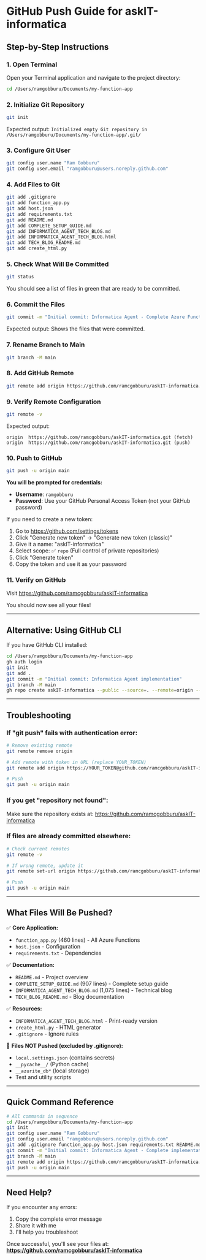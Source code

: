 # GitHub Push Guide for askIT-informatica

## Step-by-Step Instructions

### 1. Open Terminal
Open your Terminal application and navigate to the project directory:

```bash
cd /Users/ramgobburu/Documents/my-function-app
```

### 2. Initialize Git Repository

```bash
git init
```

Expected output: `Initialized empty Git repository in /Users/ramgobburu/Documents/my-function-app/.git/`

### 3. Configure Git User

```bash
git config user.name "Ram Gobburu"
git config user.email "ramgobburu@users.noreply.github.com"
```

### 4. Add Files to Git

```bash
git add .gitignore
git add function_app.py
git add host.json
git add requirements.txt
git add README.md
git add COMPLETE_SETUP_GUIDE.md
git add INFORMATICA_AGENT_TECH_BLOG.md
git add INFORMATICA_AGENT_TECH_BLOG.html
git add TECH_BLOG_README.md
git add create_html.py
```

### 5. Check What Will Be Committed

```bash
git status
```

You should see a list of files in green that are ready to be committed.

### 6. Commit the Files

```bash
git commit -m "Initial commit: Informatica Agent - Complete Azure Functions implementation with AI Search integration"
```

Expected output: Shows the files that were committed.

### 7. Rename Branch to Main

```bash
git branch -M main
```

### 8. Add GitHub Remote

```bash
git remote add origin https://github.com/ramcgobburu/askIT-informatica.git
```

### 9. Verify Remote Configuration

```bash
git remote -v
```

Expected output:
```
origin  https://github.com/ramcgobburu/askIT-informatica.git (fetch)
origin  https://github.com/ramcgobburu/askIT-informatica.git (push)
```

### 10. Push to GitHub

```bash
git push -u origin main
```

**You will be prompted for credentials:**
- **Username**: `ramgobburu`
- **Password**: Use your GitHub Personal Access Token (not your GitHub password)

If you need to create a new token:
1. Go to https://github.com/settings/tokens
2. Click "Generate new token" → "Generate new token (classic)"
3. Give it a name: "askIT-informatica"
4. Select scope: ✅ `repo` (Full control of private repositories)
5. Click "Generate token"
6. Copy the token and use it as your password

### 11. Verify on GitHub

Visit https://github.com/ramcgobburu/askIT-informatica

You should now see all your files!

---

## Alternative: Using GitHub CLI

If you have GitHub CLI installed:

```bash
cd /Users/ramgobburu/Documents/my-function-app
gh auth login
git init
git add .
git commit -m "Initial commit: Informatica Agent implementation"
git branch -M main
gh repo create askIT-informatica --public --source=. --remote=origin --push
```

---

## Troubleshooting

### If "git push" fails with authentication error:

```bash
# Remove existing remote
git remote remove origin

# Add remote with token in URL (replace YOUR_TOKEN)
git remote add origin https://YOUR_TOKEN@github.com/ramcgobburu/askIT-informatica.git

# Push
git push -u origin main
```

### If you get "repository not found":

Make sure the repository exists at: https://github.com/ramcgobburu/askIT-informatica

### If files are already committed elsewhere:

```bash
# Check current remotes
git remote -v

# If wrong remote, update it
git remote set-url origin https://github.com/ramcgobburu/askIT-informatica.git

# Push
git push -u origin main
```

---

## What Files Will Be Pushed?

✅ **Core Application:**
- `function_app.py` (460 lines) - All Azure Functions
- `host.json` - Configuration
- `requirements.txt` - Dependencies

✅ **Documentation:**
- `README.md` - Project overview
- `COMPLETE_SETUP_GUIDE.md` (907 lines) - Complete setup guide
- `INFORMATICA_AGENT_TECH_BLOG.md` (1,075 lines) - Technical blog
- `TECH_BLOG_README.md` - Blog documentation

✅ **Resources:**
- `INFORMATICA_AGENT_TECH_BLOG.html` - Print-ready version
- `create_html.py` - HTML generator
- `.gitignore` - Ignore rules

🚫 **Files NOT Pushed (excluded by .gitignore):**
- `local.settings.json` (contains secrets)
- `__pycache__/` (Python cache)
- `__azurite_db*` (local storage)
- Test and utility scripts

---

## Quick Command Reference

```bash
# All commands in sequence
cd /Users/ramgobburu/Documents/my-function-app
git init
git config user.name "Ram Gobburu"
git config user.email "ramgobburu@users.noreply.github.com"
git add .gitignore function_app.py host.json requirements.txt README.md COMPLETE_SETUP_GUIDE.md INFORMATICA_AGENT_TECH_BLOG.md INFORMATICA_AGENT_TECH_BLOG.html TECH_BLOG_README.md create_html.py
git commit -m "Initial commit: Informatica Agent - Complete implementation"
git branch -M main
git remote add origin https://github.com/ramcgobburu/askIT-informatica.git
git push -u origin main
```

---

## Need Help?

If you encounter any errors:
1. Copy the complete error message
2. Share it with me
3. I'll help you troubleshoot

Once successful, you'll see your files at:
**https://github.com/ramcgobburu/askIT-informatica**


